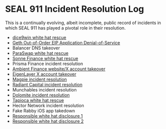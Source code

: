 # SEAL 911 Incident Resolution Log

This is a continually evolving, albeit incomplete, public record of incidents in which SEAL 911 has played a pivotal role in their resolution.

- [dice9win white hat rescue](https://www.dlnews.com/articles/defi/seal-911-team-stops-dice9win-exploit-mid-hack)
- [Geth Out-of-Order EIP Application Denial-of-Service](https://iosiro.com/blog/geth-out-of-order-eip-application-denial-of-service)
- Balancer DNS takeover
- [ParaSwap white hat rescue](https://paraswap.medium.com/post-mortem-augustus-v6-vulnerability-of-march-20th-2024-5df663a4bf01)
- [Sonne Finance white hat rescue](https://medium.com/@SonneFinance/post-mortem-sonne-finance-exploit-12f3daa82b06)
- Prisma Finance incident resolution
- [Ambient Finance website/X account takeover](https://x.com/ambient_finance/status/1846895776116379747)
- [EigenLayer X account takeover](https://x.com/eigen_labs/status/1847446321784881239)
- [Magpie incident resolution](https://medium.com/@Magpieprotocol/magpie-protocol-smart-contract-vulnerability-post-mortem-f6400db0a25e)
- [Radiant Capital incident resolution](https://x.com/RDNTCapital/status/1847121278974480779)
- Munchables incident resolution
- [Dolomite incident resolution](https://x.com/Dolomite_io/status/1773845963058352444)
- [Tapioca white hat rescue](https://x.com/twMattt/status/1847349557266698321)
- Hector Network incident resolution
- Fake Rabby iOS app takedown
- [Responsible white hat disclosure 1](https://x.com/paladin_marco/status/1717482516578193661)
- [Responsible white hat disclosure 2](https://x.com/hoshiyari420/status/1770819387433377940)
